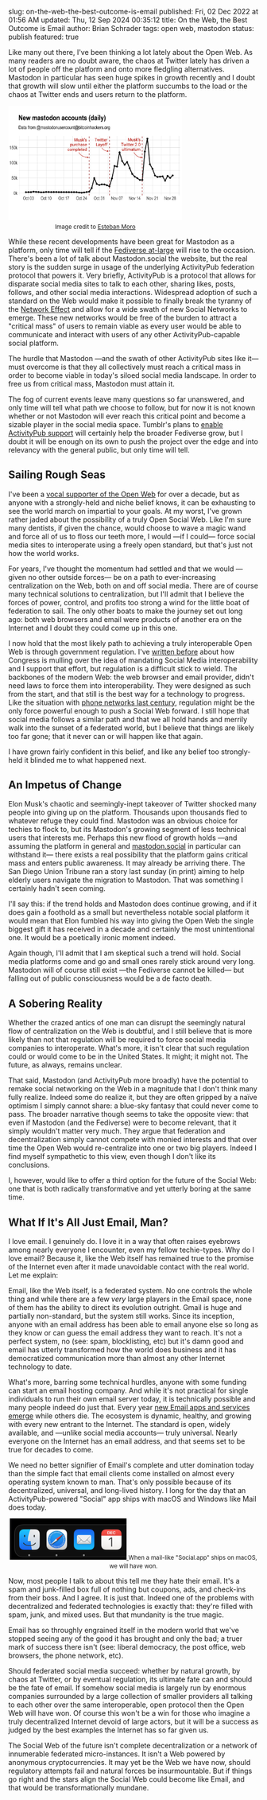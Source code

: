 slug: on-the-web-the-best-outcome-is-email
published: Fri, 02 Dec 2022 at 01:56 AM
updated: Thu, 12 Sep 2024 00:35:12 
title: On the Web, the Best Outcome is Email
author: Brian Schrader
tags: open web, mastodon
status: publish
featured: true

Like many out there, I've been thinking a lot lately about the Open Web. As many readers are no doubt aware, the chaos at Twitter lately has driven a lot of people off the platform and onto more fledgling alternatives. Mastodon in particular has seen huge spikes in growth recently and I doubt that growth will slow until either the platform succumbs to the load or the chaos at Twitter ends and users return to the platform.

<div class="image-right" style="max-width:350px;">
<a
    href="https://datasci.social/@estebanmoro/109429814361434072">
    <img
        alt="A chart of Mastodon's recent user growth with large spikes around significant Twitter changes"
        src="/images/blog/moro-chart.png"
    />
</a>
<center><small>Image credit to <a href="https://datasci.social/@estebanmoro/109429814361434072">Esteban Moro</a></small></center>
</div>

While these recent developments have been great for Mastodon as a platform, only time will tell if the [Fediverse at-large](https://en.wikipedia.org/wiki/Fediverse) will rise to the occasion. There's been a lot of talk about Mastodon.social the website, but the real story is the sudden surge in usage of the underlying ActivityPub federation protocol that powers it. Very briefly, ActivityPub is a protocol that allows for disparate social media sites to talk to each other, sharing likes, posts, follows, and other social media interactions. Widespread adoption of such a standard on the Web would make it possible to finally break the tyranny of the [Network Effect](https://en.wikipedia.org/wiki/Network_effect) and allow for a wide swath of new Social Networks to emerge. These new networks would be free of the burden to attract a "critical mass" of users to remain viable as every user would be able to communicate and interact with users of any other ActivityPub-capable social platform.

The hurdle that Mastodon &mdash;and the swath of other ActivityPub sites like it&mdash; must overcome is that they all collectively must reach a critical mass in order to become viable in today's siloed social media landscape. In order to free us from critical mass, Mastodon must attain it.

The fog of current events leave many questions so far unanswered, and only time will tell what path we choose to follow, but for now it is not known whether or not Mastodon will ever reach this critical point and become a sizable player in the social media space. Tumblr's plans to [enable ActivityPub support](https://techcrunch.com/2022/11/21/tumblr-to-add-support-for-activitypub-the-social-protocol-powering-mastodon-and-other-apps/) will certainly help the broader Fediverse grow, but I doubt it will be enough on its own to push the project over the edge and into relevancy with the general public, but only time will tell.


## Sailing Rough Seas

I've been a [vocal supporter of the Open Web](/tags#tag-open%20web) for over a decade, but as anyone with a strongly-held and niche belief knows, it can be exhausting to see the world march on impartial to your goals. At my worst, I've grown rather jaded about the possibility of a truly Open Social Web. Like I'm sure many dentists, if given the chance, would choose to wave a magic wand and force all of us to floss our teeth more, I would &mdash;if I could&mdash; force social media sites to interoperate using a freely open standard, but that's just not how the world works.

For years, I've thought the momentum had settled and that we would &mdash;given no other outside forces&mdash; be on a path to ever-increasing centralization on the Web, both on and off social media. There are of course many technical solutions to centralization, but I'll admit that I believe the forces of power, control, and profits too strong a wind for the little boat of federation to sail. The only other boats to make the journey set out long ago: both web browsers and email were products of another era on the Internet and I doubt they could come up in this one.

I now hold that the most likely path to achieving a truly interoperable Open Web is through government regulation. I've [written before](/archive/house-judiciary-committee-recommends-interoperable-social-media/) about how Congress is mulling over the idea of mandating Social Media interoperability and I support that effort, but regulation is a difficult stick to wield. The backbones of the modern Web: the web browser and email provider, didn't need laws to force them into interoperability. They were designed as such from the start, and that still is the best way for a technology to progress. Like the situation with [phone networks last century](https://en.wikipedia.org/wiki/Communications_Act_of_1934), regulation might be the only force powerful enough to push a Social Web forward. I still hope that social media follows a similar path and that we all hold hands and merrily walk into the sunset of a federated world, but I believe that things are likely too far gone; that it never can or will happen like that again.

I have grown fairly confident in this belief, and like any belief too strongly-held it blinded me to what happened next.


## An Impetus of Change

Elon Musk's chaotic and seemingly-inept takeover of Twitter shocked many people into giving up on the platform. Thousands upon thousands fled to whatever refuge they could find. Mastodon was an obvious choice for techies to flock to, but its Mastodon's growing segment of less technical users that interests me. Perhaps this new flood of growth holds &mdash;and assuming the platform in general and [mastodon.social](https://mastodon.social) in particular can withstand it&mdash; there exists a real possibility that the platform gains critical mass and enters public awareness. It may already be arriving there. The San Diego Union Tribune ran a story last sunday (in print) aiming to help elderly users navigate the migration to Mastodon. That was something I certainly hadn't seen coming.

I'll say this: if the trend holds and Mastodon does continue growing, and if it does gain a foothold as a small but nevertheless notable social platform it would mean that Elon fumbled his way into giving the Open Web the single biggest gift it has received in a decade and certainly the most unintentional one. It would be a poetically ironic moment indeed.

Again though, I'll admit that I am skeptical such a trend will hold. Social media platforms come and go and small ones rarely stick around very long. Mastodon will of course still exist &mdash;the Fediverse cannot be killed&mdash; but falling out of public consciousness would be a de facto death.


## A Sobering Reality

Whether the crazed antics of one man can disrupt the seemingly natural flow of centralization on the Web is doubtful, and I still believe that is more likely than not that regulation will be required to force social media companies to interoperate. What's more, it isn't clear that such regulation could or would come to be in the United States. It might; it might not. The future, as always, remains unclear.

That said, Mastodon (and ActivityPub more broadly) have the potential to remake social networking on the Web in a magnitude that I don't think many fully realize. Indeed some do realize it, but they are often gripped by a naïve optimism I simply cannot share: a blue-sky fantasy that could never come to pass. The broader narrative though seems to take the opposite view: that even if Mastodon (and the Fediverse) were to become relevant, that it simply wouldn't matter very much. They argue that federation and decentralization simply cannot compete with monied interests and that over time the Open Web would re-centralize into one or two big players. Indeed I find myself sympathetic to this view, even though I don't like its conclusions.

I, however, would like to offer a third option for the future of the Social Web: one that is both radically transformative and yet utterly boring at the same time.


## What If It's All Just Email, Man?

I love email. I genuinely do. I love it in a way that often raises eyebrows among nearly everyone I encounter, even my fellow techie-types. Why do I love email? Because it, like the Web itself has remained true to the promise of the Internet even after it made unavoidable contact with the real world. Let me explain:

Email, like the Web itself, is a federated system. No one controls the whole thing and while there are a few *very* large players in the Email space, none of them has the ability to direct its evolution outright. Gmail is huge and partially non-standard, but the system still works. Since its inception, anyone with an email address has been able to email anyone else so long as they know or can guess the email address they want to reach. It's not a perfect system, no (see: spam, blocklisting, etc) but it's damn good and email has utterly transformed how the world does business and it has democratized communication more than almost any other Internet technology to date.

What's more, barring some technical hurdles, anyone with some funding can start an email hosting company. And while it's not practical for single individuals to run their own email server today, it is technically possible and many people indeed do just that. Every year [new Email apps and services emerge](https://www.hey.com) while others die. The ecosystem is dynamic, healthy, and growing with every new entrant to the Internet. The standard is open, widely available, and &mdash;unlike social media accounts&mdash; truly universal. Nearly everyone on the Internet has an email address, and that seems set to be true for decades to come.

We need no better signifier of Email's complete and utter domination today than the simple fact that email clients come installed on almost every operating system known to man. That's only possible because of its decentralized, universal, and long-lived history. I long for the day that an ActivityPub-powered "Social" app ships with macOS and Windows like Mail does today.

<div class="image-center"><center>
<a
    href="https://datasci.social/@estebanmoro/109429814361434072">
    <img
        alt="A truly federated macOS dock"
        src="/images/blog/federated-dock.png"
    />
</a>
<small>When a mail-like "Social.app" ships on macOS, we will have won.</small></center>
</div>

Now, most people I talk to about this tell me they hate their email. It's a spam and junk-filled box full of nothing but coupons, ads, and check-ins from their boss. And I agree. It is just that. Indeed one of the problems with decentralized and federated technologies is exactly that: they're filled with spam, junk, and mixed uses. But that mundanity is the true magic.

Email has so throughly engrained itself in the modern world that we've stopped seeing any of the good it has brought and only the bad; a truer mark of success there isn't (see: liberal democracy, the post office, web browsers, the phone network, etc).

Should federated social media succeed: whether by natural growth, by chaos at Twitter, or by eventual regulation, its ultimate fate can and should be the fate of email. If somehow social media is largely run by enormous companies  surrounded by a large collection of smaller providers all talking to each other over the same interoperable, open protocol then the Open Web will have won. Of course this won't be a win for those who imagine a truly decentralized Internet devoid of large actors, but it will be a success as judged by the best examples the Internet has so far given us.

The Social Web of the future isn't complete decentralization or a network of innumerable federated micro-instances. It isn't a Web powered by anonymous cryptocurrencies. It may yet be the Web we have now, should regulatory attempts fail and natural forces be insurmountable. But if things go right and the stars align the Social Web could become like Email, and that would be transformationally mundane.

